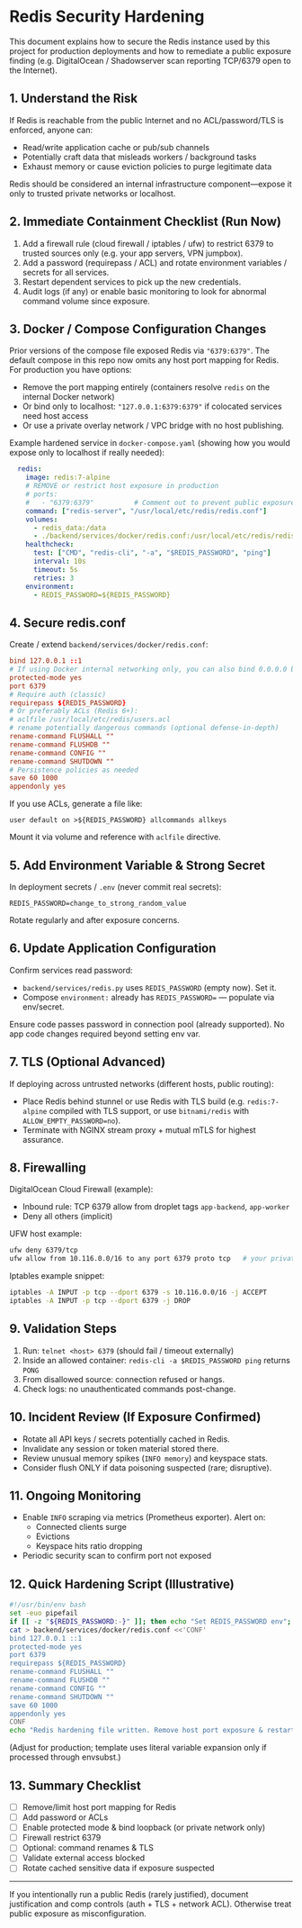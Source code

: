 # Redis Security Hardening

This document explains how to secure the Redis instance used by this project for production deployments and how to remediate a public exposure finding (e.g. DigitalOcean / Shadowserver scan reporting TCP/6379 open to the Internet).

## 1. Understand the Risk
If Redis is reachable from the public Internet and no ACL/password/TLS is enforced, anyone can:
- Read/write application cache or pub/sub channels
- Potentially craft data that misleads workers / background tasks
- Exhaust memory or cause eviction policies to purge legitimate data

Redis should be considered an internal infrastructure component—expose it only to trusted private networks or localhost.

## 2. Immediate Containment Checklist (Run Now)
1. Add a firewall rule (cloud firewall / iptables / ufw) to restrict 6379 to trusted sources only (e.g. your app servers, VPN jumpbox).
2. Add a password (requirepass / ACL) and rotate environment variables / secrets for all services.
3. Restart dependent services to pick up the new credentials.
4. Audit logs (if any) or enable basic monitoring to look for abnormal command volume since exposure.

## 3. Docker / Compose Configuration Changes
Prior versions of the compose file exposed Redis via `"6379:6379"`. The default compose in this repo now omits any host port mapping for Redis. For production you have options:
- Remove the port mapping entirely (containers resolve `redis` on the internal Docker network)
- Or bind only to localhost: `"127.0.0.1:6379:6379"` if colocated services need host access
- Or use a private overlay network / VPC bridge with no host publishing.

Example hardened service in `docker-compose.yaml` (showing how you would expose only to localhost if really needed):
```yaml
  redis:
    image: redis:7-alpine
    # REMOVE or restrict host exposure in production
    # ports:
    #   - "6379:6379"          # Comment out to prevent public exposure
    command: ["redis-server", "/usr/local/etc/redis/redis.conf"]
    volumes:
      - redis_data:/data
      - ./backend/services/docker/redis.conf:/usr/local/etc/redis/redis.conf:ro
    healthcheck:
      test: ["CMD", "redis-cli", "-a", "$REDIS_PASSWORD", "ping"]
      interval: 10s
      timeout: 5s
      retries: 3
    environment:
      - REDIS_PASSWORD=${REDIS_PASSWORD}
```

## 4. Secure redis.conf
Create / extend `backend/services/docker/redis.conf`:
```conf
bind 127.0.0.1 ::1
# If using Docker internal networking only, you can also bind 0.0.0.0 but rely on *no* published host port + firewall
protected-mode yes
port 6379
# Require auth (classic)
requirepass ${REDIS_PASSWORD}
# Or preferably ACLs (Redis 6+):
# aclfile /usr/local/etc/redis/users.acl
# rename potentially dangerous commands (optional defense-in-depth)
rename-command FLUSHALL ""
rename-command FLUSHDB ""
rename-command CONFIG ""
rename-command SHUTDOWN ""
# Persistence policies as needed
save 60 1000
appendonly yes
```

If you use ACLs, generate a file like:
```text
user default on >${REDIS_PASSWORD} allcommands allkeys
```
Mount it via volume and reference with `aclfile` directive.

## 5. Add Environment Variable & Strong Secret
In deployment secrets / `.env` (never commit real secrets):
```
REDIS_PASSWORD=change_to_strong_random_value
```
Rotate regularly and after exposure concerns.

## 6. Update Application Configuration
Confirm services read password:
- `backend/services/redis.py` uses `REDIS_PASSWORD` (empty now). Set it.
- Compose `environment:` already has `REDIS_PASSWORD=` — populate via env/secret.

Ensure code passes password in connection pool (already supported). No app code changes required beyond setting env var.

## 7. TLS (Optional Advanced)
If deploying across untrusted networks (different hosts, public routing):
- Place Redis behind stunnel or use Redis with TLS build (e.g. `redis:7-alpine` compiled with TLS support, or use `bitnami/redis` with `ALLOW_EMPTY_PASSWORD=no`).
- Terminate with NGINX stream proxy + mutual mTLS for highest assurance.

## 8. Firewalling
DigitalOcean Cloud Firewall (example):
- Inbound rule: TCP 6379 allow from droplet tags `app-backend`, `app-worker`
- Deny all others (implicit)

UFW host example:
```bash
ufw deny 6379/tcp
ufw allow from 10.116.0.0/16 to any port 6379 proto tcp   # your private VPC range
```

Iptables example snippet:
```bash
iptables -A INPUT -p tcp --dport 6379 -s 10.116.0.0/16 -j ACCEPT
iptables -A INPUT -p tcp --dport 6379 -j DROP
```

## 9. Validation Steps
1. Run: `telnet <host> 6379` (should fail / timeout externally)
2. Inside an allowed container: `redis-cli -a $REDIS_PASSWORD ping` returns `PONG`
3. From disallowed source: connection refused or hangs.
4. Check logs: no unauthenticated commands post-change.

## 10. Incident Review (If Exposure Confirmed)
- Rotate all API keys / secrets potentially cached in Redis.
- Invalidate any session or token material stored there.
- Review unusual memory spikes (`INFO memory`) and keyspace stats.
- Consider flush ONLY if data poisoning suspected (rare; disruptive).

## 11. Ongoing Monitoring
- Enable `INFO` scraping via metrics (Prometheus exporter). Alert on:
  - Connected clients surge
  - Evictions
  - Keyspace hits ratio dropping
- Periodic security scan to confirm port not exposed

## 12. Quick Hardening Script (Illustrative)
```bash
#!/usr/bin/env bash
set -euo pipefail
if [[ -z "${REDIS_PASSWORD:-}" ]]; then echo "Set REDIS_PASSWORD env"; exit 1; fi
cat > backend/services/docker/redis.conf <<'CONF'
bind 127.0.0.1 ::1
protected-mode yes
port 6379
requirepass ${REDIS_PASSWORD}
rename-command FLUSHALL ""
rename-command FLUSHDB ""
rename-command CONFIG ""
rename-command SHUTDOWN ""
save 60 1000
appendonly yes
CONF
echo "Redis hardening file written. Remove host port exposure & restart." 
```
(Adjust for production; template uses literal variable expansion only if processed through envsubst.)

## 13. Summary Checklist
- [ ] Remove/limit host port mapping for Redis
- [ ] Add password or ACLs
- [ ] Enable protected mode & bind loopback (or private network only)
- [ ] Firewall restrict 6379
- [ ] Optional: command renames & TLS
- [ ] Validate external access blocked
- [ ] Rotate cached sensitive data if exposure suspected

---
If you intentionally run a public Redis (rarely justified), document justification and comp controls (auth + TLS + network ACL). Otherwise treat public exposure as misconfiguration.
